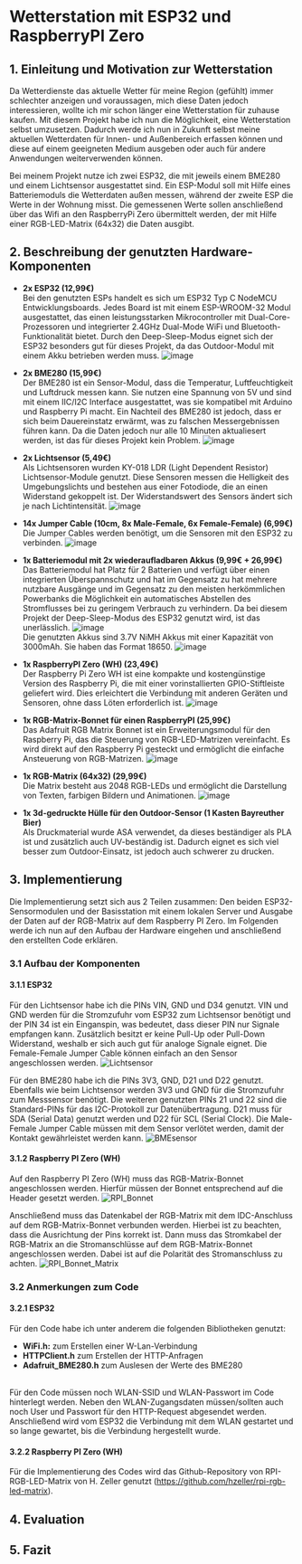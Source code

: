# Wetterstation mit ESP32 und RaspberryPI Zero

## 1. Einleitung und Motivation zur Wetterstation
Da Wetterdienste das aktuelle Wetter für meine Region (gefühlt) immer schlechter anzeigen und voraussagen, mich diese Daten jedoch interessieren, wollte ich mir schon länger eine Wetterstation für zuhause kaufen. Mit diesem Projekt habe ich nun die Möglichkeit, eine Wetterstation selbst umzusetzen. Dadurch werde ich nun in Zukunft selbst meine aktuellen Wetterdaten für Innen- und Außenbereich erfassen können und diese auf einem geeigneten Medium ausgeben oder auch für andere Anwendungen weiterverwenden können.

Bei meinem Projekt nutze ich zwei ESP32, die mit jeweils einem BME280 und einem Lichtsensor ausgestattet sind. Ein ESP-Modul soll mit Hilfe eines Batteriemoduls die Wetterdaten außen messen, während der zweite ESP die Werte in der Wohnung misst. Die gemessenen Werte sollen anschließend über das Wifi an den RaspberryPi Zero übermittelt werden, der mit Hilfe einer RGB-LED-Matrix (64x32) die Daten ausgibt.

## 2. Beschreibung der genutzten Hardware-Komponenten
- **2x ESP32 (12,99€)** <br>
        Bei den genutzten ESPs handelt es sich um ESP32 Typ C NodeMCU Entwicklungsboards. Jedes Board ist mit einem ESP-WROOM-32 Modul ausgestattet, das einen leistungsstarken Mikrocontroller mit Dual-Core-Prozessoren und integrierter 2.4GHz Dual-Mode WiFi und Bluetooth-Funktionalität bietet. Durch den Deep-Sleep-Modus eignet sich der ESP32 besonders gut für          dieses Projekt, da das Outdoor-Modul mit einem Akku betrieben werden muss.
        ![image](https://github.com/user-attachments/assets/5f817885-a866-432a-8d2b-a6fd6bf78989)

- **2x BME280 (15,99€)** <br>
         Der BME280 ist ein Sensor-Modul, dass die Temperatur, Luftfeuchtigkeit und Luftdruck messen kann. Sie nutzen eine Spannung von 5V und sind mit einem IIC/I2C Interface ausgestattet, was sie kompatibel mit Arduino und Raspberry Pi macht. Ein Nachteil des BME280 ist jedoch, dass er sich beim Dauereinstatz erwärmt, was zu falschen Messergebnissen führen             kann. Da die Daten jedoch nur alle 10 Minuten aktualiesert werden, ist das für dieses Projekt kein Problem. 
         ![image](https://github.com/user-attachments/assets/4e1ee3b0-edd7-4a2a-b240-b7e364605037)

- **2x Lichtsensor (5,49€)** <br>
         Als Lichtsensoren wurden KY-018 LDR (Light Dependent Resistor) Lichtsensor-Module genutzt. Diese Sensoren messen die Helligkeit des Umgebungslichts und bestehen aus einer Fotodiode, die an einen Widerstand gekoppelt ist. Der Widerstandswert des Sensors ändert sich je nach Lichtintensität.
         ![image](https://github.com/user-attachments/assets/26e6f839-9e0a-4e8f-9716-f92a50a15c58)
  
- **14x Jumper Cable (10cm, 8x Male-Female, 6x Female-Female) (6,99€)** <br>
          Die Jumper Cables werden benötigt, um die Sensoren mit den ESP32 zu verbinden.
          ![image](https://github.com/user-attachments/assets/005a0532-5370-4d0a-a3a9-bdcc0f8b3182)

- **1x Batteriemodul mit 2x wiederaufladbaren Akkus (9,99€ + 26,99€)** <br>
           Das Batteriemodul hat Platz für 2 Batterien und verfügt über einen integrierten Überspannschutz und hat im Gegensatz zu hat mehrere nutzbare Ausgänge und im Gegensatz zu den meisten herkömmlichen Powerbanks die Möglichkeit ein automatisches Abstellen des Stromflusses bei zu geringem Verbrauch zu verhindern.
           Da bei diesem Projekt der Deep-Sleep-Modus des ESP32 genutzt wird, ist das unerlässlich.
           ![image](https://github.com/user-attachments/assets/e0545760-7253-477e-8b14-d6c34914deab)
          <br>
          Die genutzten Akkus sind 3.7V NiMH Akkus mit einer Kapazität von 3000mAh. Sie haben das Format 18650.
          ![image](https://github.com/user-attachments/assets/652f8ff0-d77d-4a0f-960b-caca0fa136df)

- **1x RaspberryPI Zero (WH) (23,49€)** <br>
          Der Raspberry Pi Zero WH ist eine kompakte und kostengünstige Version des Raspberry Pi, die mit einer vorinstallierten GPIO-Stiftleiste geliefert wird. Dies erleichtert die Verbindung mit anderen Geräten und Sensoren, ohne dass Löten erforderlich ist.
          ![image](https://github.com/user-attachments/assets/e6eb409b-535b-4562-9659-08018a718a17)

- **1x RGB-Matrix-Bonnet für einen RaspberryPI (25,99€)** <br>
          Das Adafruit RGB Matrix Bonnet ist ein Erweiterungsmodul für den Raspberry Pi, das die Steuerung von RGB-LED-Matrizen vereinfacht. Es wird direkt auf den Raspberry Pi gesteckt und ermöglicht die einfache Ansteuerung von RGB-Matrizen.
          ![image](https://github.com/user-attachments/assets/97870010-1886-4e30-beee-abe3eaa504a7)

- **1x RGB-Matrix (64x32) (29,99€)** <br>
          Die Matrix besteht aus 2048 RGB-LEDs und ermöglicht die Darstellung von Texten, farbigen Bildern und Animationen.
          ![image](https://github.com/user-attachments/assets/3d109b13-05a8-4769-8cd5-41f64850c5a8)
  
- **1x 3d-gedruckte Hülle für den Outdoor-Sensor (1 Kasten Bayreuther Bier)** <br>
        Als Druckmaterial wurde ASA verwendet, da dieses beständiger als PLA ist und zusätzlich auch UV-beständig ist. Dadurch eignet es sich viel besser zum Outdoor-Einsatz, ist jedoch auch schwerer zu drucken.
        
## 3. Implementierung
Die Implementierung setzt sich aus 2 Teilen zusammen: Den beiden ESP32-Sensormodulen und der Basisstation mit einem lokalen Server und Ausgabe der Daten auf der RGB-Matrix auf dem Raspberry PI Zero.
Im Folgenden werde ich nun auf den Aufbau der Hardware eingehen und anschließend den erstellten Code erklären.

### 3.1 Aufbau der Komponenten
#### 3.1.1 ESP32
Für den Lichtsensor habe ich die PINs VIN, GND und D34 genutzt. VIN und GND werden für die Stromzufuhr vom ESP32 zum Lichtsensor benötigt und der PIN 34 ist ein Einganspin, was bedeutet, dass dieser PIN nur Signale empfangen kann. Zusätzlich besitzt er keine Pull-Up oder Pull-Down Widerstand, weshalb er sich auch gut für analoge Signale eignet. Die Female-Female Jumper Cable können einfach an den Sensor angeschlossen werden.
![Lichtsensor](https://github.com/user-attachments/assets/361921db-176d-4e95-8672-37764a3791ad)

Für den BME280 habe ich die PINs 3V3, GND, D21 und D22 genutzt. Ebenfalls wie beim Lichtsensor werden 3V3 und GND für die Stromzufuhr zum Messsensor benötigt. Die weiteren genutzten PINs 21 und 22 sind die Standard-PINs für das I2C-Protokoll zur Datenübertragung. D21 muss für SDA (Serial Data) genutzt werden und D22 für SCL (Serial Clock). Die Male-Female Jumper Cable müssen mit dem Sensor verlötet werden, damit der Kontakt gewährleistet werden kann.
![BMEsensor](https://github.com/user-attachments/assets/7783f896-60ba-4aa6-af1a-97ff34e9d66a)

#### 3.1.2 Raspberry PI Zero (WH)
Auf den Raspberry PI Zero (WH) muss das RGB-Matrix-Bonnet angeschlossen werden. Hierfür müssen der Bonnet entsprechend auf die Header gesetzt werden. 
![RPI_Bonnet](https://github.com/user-attachments/assets/daeb7553-997b-4a8c-8770-1baf8d16f2c0)

Anschließend muss das Datenkabel der RGB-Matrix mit dem IDC-Anschluss auf dem RGB-Matrix-Bonnet verbunden werden. Hierbei ist zu beachten, dass die Ausrichtung der Pins korrekt ist. Dann muss das Stromkabel der RGB-Matrix an die Stromanschlüsse auf dem RGB-Matrix-Bonnet angeschlossen werden. Dabei ist auf die Polarität des Stromanschluss zu achten.
![RPI_Bonnet_Matrix](https://github.com/user-attachments/assets/4ba241dd-2a7e-456d-829f-ebaa44ae95c8)

### 3.2 Anmerkungen zum Code
#### 3.2.1 ESP32
Für den Code habe ich unter anderem die folgenden Bibliotheken genutzt: 
- **WiFi.h:** zum Erstellen einer W-Lan-Verbindung
- **HTTPClient.h** zum Erstellen der HTTP-Anfragen
- **Adafruit_BME280.h** zum Auslesen der Werte des BME280
<br>
Für den Code müssen noch WLAN-SSID und WLAN-Passwort im Code hinterlegt werden. Neben den WLAN-Zugangsdaten müssen/sollten auch noch User und Passwort für den HTTP-Request abgesendet werden.
Anschließend wird vom ESP32 die Verbindung mit dem WLAN gestartet und so lange gewartet, bis die Verbindung hergestellt wurde.

#### 3.2.2 Raspberry PI Zero (WH)
Für die Implementierung des Codes wird das Github-Repository von RPI-RGB-LED-Matrix von H. Zeller genutzt (https://github.com/hzeller/rpi-rgb-led-matrix).

## 4. Evaluation

## 5. Fazit
